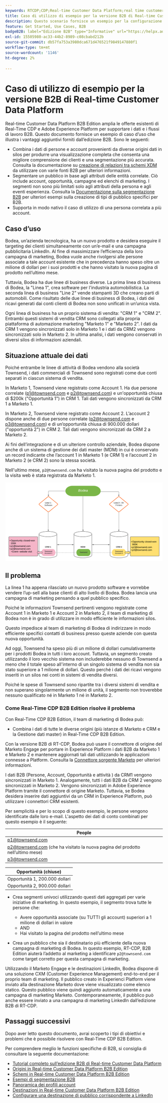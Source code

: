 ```yaml
---
keywords: RTCDP;CDP;Real-time Customer Data Platform;real time customer data platform;real time cdp;cdp;rtcdp
title: Caso di utilizzo di esempio per la versione B2B di Real-time Customer Data Platform
description: Questo scenario fornisce un esempio per la configurazione dell’implementazione di Adobe Real-time Customer Data Platform B2B Edition.
feature: Get Started, Use Cases, B2B
badgeB2B: label="Edizione B2B" type="Informative" url="https://helpx.adobe.com/legal/product-descriptions/real-time-customer-data-platform-b2b-edition-prime-and-ultimate-packages.html newtab=true"
exl-id: 15505980-ac33-44b2-8989-c08cbabd212b
source-git-commit: db57fa753a3980dca671d476521f9849147880f1
workflow-type: tm+mt
source-wordcount: '1146'
ht-degree: 2%

---
```


# Caso di utilizzo di esempio per la versione B2B di Real-time Customer Data Platform

Real-time Customer Data Platform B2B Edition amplia le offerte esistenti di Real-Time CDP e Adobe Experience Platform per supportare i dati e i flussi di lavoro B2B. Questo documento fornisce un esempio di caso d’uso che illustra i vantaggi aggiuntivi forniti dall’edizione B2B. Sono le seguenti:

- Combina i dati di persone e account provenienti da diverse origini dati in silos per produrre una visualizzazione completa che consenta una migliore comprensione dei clienti e una segmentazione più accurata. Consulta la documentazione su [creazione di relazioni tra schemi XDM](./schemas/b2b.md) da utilizzare con varie fonti B2B per ulteriori informazioni.
- Segmentare un pubblico in base agli attributi delle entità correlate. Ciò include account, opportunità, campagne ed elenchi di marketing. I segmenti non sono più limitati solo agli attributi della persona e agli eventi esperienza. Consulta la [Documentazione sulla segmentazione B2B](./segmentation/b2b.md) per ulteriori esempi sulla creazione di tipi di pubblico specifici per B2B.
- Supporta in modo nativo il caso di utilizzo di una persona correlata a più account.

## Caso d’uso

Bodea, un’azienda tecnologica, ha un nuovo prodotto e desidera eseguire il targeting dei clienti simultaneamente con un’e-mail e una campagna pubblicitaria LinkedIn. Al fine di massimizzare l’efficienza della loro campagna di marketing, Bodea vuole anche rivolgersi alle persone associate a tale account esistente che in precedenza hanno speso oltre un milione di dollari per i suoi prodotti e che hanno visitato la nuova pagina di prodotto nell’ultimo mese.

Tuttavia, Bodea ha due linee di business diverse. La prima linea di business di Bodea, la &quot;Linea 1&quot;, crea software per l&#39;industria automobilistica. La seconda linea di business &quot;Line 2&quot; vende stampanti 3D che creano parti di automobili. Come risultato delle due linee di business di Bodea, i dati dei ricavi generati dai conti clienti di Bodea non sono unificati in un’unica vista.

Ogni linea di business ha un proprio sistema di vendita: &quot;CRM 1&quot; e &quot;CRM 2&quot;. Entrambi questi sistemi di vendita CRM sono collegati alla propria piattaforma di automazione marketing &quot;Marketo 1&quot; e &quot;Marketo 2&quot;. I dati da CRM 1 vengono sincronizzati solo in Marketo 1 e i dati da CRM2 vengono sincronizzati solo in Marketo 2. In ultima analisi, i dati vengono conservati in diversi silos di informazioni aziendali.

## Situazione attuale dei dati

Poiché entrambe le linee di attività di Bodea vendono alla società Townsend, i dati commerciali di Townsend sono registrati come due conti separati in ciascun sistema di vendita.

In Marketo 1, Townsend viene registrato come Account 1. Ha due persone correlate (p1@townsend.com e p2@townsend.com) e un&#39;opportunità chiusa di $200k (&quot;Opportunità 1&quot;) in CRM 1. Tali dati vengono sincronizzati da CRM 1 a Marketo 1.

In Marketo 2, Townsend viene registrato come Account 2. L’account 2 dispone anche di due persone correlate (p2@townsend.com e p3@townsend.com) e di un’opportunità chiusa di 900.000 dollari (&quot;opportunità 2&quot;) in CRM 2. Tali dati vengono sincronizzati da CRM 2 a Marketo 2.

Ai fini dell’integrazione e di un ulteriore controllo aziendale, Bodea dispone anche di un sistema di gestione dei dati master (MDM) in cui è conservato un record indicante che l’account 1 in Marketo 1 (e CRM 1) e l’account 2 in Marketo 2 (e CRM 2) sono la stessa società.

Nell&#39;ultimo mese, `p2@townsend.com` ha visitato la nuova pagina del prodotto e la visita web è stata registrata da Marketo 1.

![diagramma informazioni account](./assets/account-info.png)

## Il problema

La linea 1 ha appena rilasciato un nuovo prodotto software e vorrebbe vendere l’up-sell alla base clienti di alto livello di Bodea. Bodea lancia una campagna di marketing pensando a quel pubblico specifico.

Poiché le informazioni Townsend pertinenti vengono registrate come Account 1 in Marketo 1 e Account 2 in Marketo 2, il team di marketing di Bodea non è in grado di utilizzare in modo efficiente le informazioni silos.

Questo impedisce al team di marketing di Bodea di indirizzare in modo efficiente specifici contatti di business presso queste aziende con questa nuova opportunità.

Ad oggi, Townsend ha speso più di un milione di dollari cumulativamente per i prodotti Bodea in tutti i loro account. Tuttavia, un segmento creato utilizzando il loro vecchio sistema non includerebbe nessuno di Townsend a meno che il totale speso all&#39;interno di un singolo sistema di vendita non sia stato superiore a 1 milione di dollari. Questo perché i dati dei ricavi vengono inseriti in un silos nei conti in sistemi di vendita diversi.

Poiché le spese di Townsend sono ripartite tra i diversi sistemi di vendita e non superano singolarmente un milione di unità, il segmento non troverebbe nessuno qualificato né in Marketo 1 né in Marketo 2.

### Come Real-Time CDP B2B Edition risolve il problema

Con Real-Time CDP B2B Edition, il team di marketing di Bodea può:

- Combina i dati di tutte le diverse origini (più istanze di Marketo e CRM e la Gestione dati master) in Real-Time CDP B2B Edition.

Con la versione B2B di RT-CDP, Bodea può usare il connettore di origine del Marketo Engage per portare in Experience Platform i dati B2B da Marketo 1 e Marketo 2 e mantenere aggiornati tali dati utilizzando le applicazioni connesse a Platform. Consulta la [Connettore sorgente Marketo](../sources/connectors/adobe-applications/marketo/marketo.md) per ulteriori informazioni.

I dati B2B (Persone, Account, Opportunità e attività ) da CRM1 vengono sincronizzati in Marketo 1. Analogamente, tutti i dati B2B da CRM 2 vengono sincronizzati in Marketo 2. Vengono sincronizzati in Adobe Experience Platform tramite il connettore di origine Marketo. Tuttavia, se Bodea desidera inserire dati aggiuntivi da un CRM in Experience Platform, può utilizzare i connettori CRM esistenti.

Per semplicità e per lo scopo di questo esempio, le persone vengono identificate dalle loro e-mail. L&#39;aspetto dei dati di conto combinati per questo esempio è il seguente:

| People |
|---|
| p1@townsend.com |
| p2@townsend.com (che ha visitato la nuova pagina del prodotto nell’ultimo mese) |
| p3@townsend.com |

| Opportunità (chiuse) |
|---|
| Opportunità 1, 200.000 dollari |
| Opportunità 2, 900.000 dollari |

- Crea segmenti univoci utilizzando questi dati aggregati per varie iniziative di marketing. In questo esempio, il segmento trova tutte le persone che:

   - Avere opportunità associate (su TUTTI gli account) superiori a 1 milione di dollari in valore
   - AND
   - Hai visitato la pagina del prodotto nell’ultimo mese

- Crea un pubblico che sia il destinatario più efficiente della nuova campagna di marketing di Bodea. In questo esempio, RT-CDP, B2B Edition aiuterà l’addetto al marketing a identificare `p2@townsend.com` come target corretto per questa campagna di marketing.

Utilizzando il Marketo Engage e le destinazioni LinkedIn, Bodea dispone di una soluzione CXM (Customer Experience Management) end-to-end per il proprio team di marketing. Il pubblico creato in Experienci Platform viene inviato alla destinazione Marketo dove viene visualizzato come elenco statico. Questo pubblico viene quindi aggiunto automaticamente a una campagna di marketing Marketo. Contemporaneamente, il pubblico può anche essere inviato a una campagna di marketing LinkedIn dall’edizione B2B di RT-CDP.

## Passaggi successivi

Dopo aver letto questo documento, avrai scoperto i tipi di obiettivi e problemi che è possibile risolvere con Real-Time CDP B2B Edition.

Per comprendere meglio le funzioni specifiche di B2B, si consiglia di consultare la seguente documentazione:

- [Tutorial completo sull’edizione B2B di Real-time Customer Data Platform](./b2b-tutorial.md)
- [Origini in Real-time Customer Data Platform B2B Edition](./sources/b2b.md)
- [Schemi in Real-time Customer Data Platform B2B Edition](./schemas/b2b.md)
- [Esempi di segmentazione B2B](./segmentation/b2b.md)
- [Panoramica dei profili account](./accounts/account-profile-overview.md)
- [Destinazioni in Real-time Customer Data Platform B2B Edition](./destinations/b2b.md)
- [Configurare una destinazione di pubblico corrispondente a LinkedIn](../destinations/catalog/social/linkedin.md)
